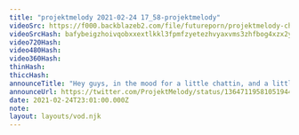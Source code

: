 ```yaml
---
title: "projektmelody 2021-02-24 17_58-projektmelody"
videoSrc: https://f000.backblazeb2.com/file/futureporn/projektmelody-chaturbate-2021-02-24.mp4
videoSrcHash: bafybeigzhoivqobxxextlkkl3fpmfzyetezhvyaxvms3zhfbog4xzx2yae
video720Hash: 
video480Hash: 
video360Hash: 
thinHash: 
thiccHash: 
announceTitle: "Hey guys, in the mood for a little chattin, and a little baitin, hbu"
announceUrl: https://twitter.com/ProjektMelody/status/1364711958105194498
date: 2021-02-24T23:01:00.000Z
note: 
layout: layouts/vod.njk
---
```

